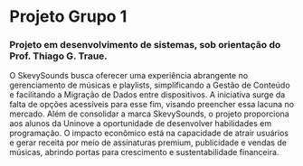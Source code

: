 # Projeto Grupo 1
### Projeto em desenvolvimento de sistemas, sob orientação do Prof. Thiago G. Traue.
O SkevySounds busca oferecer uma experiência abrangente no gerenciamento de músicas e playlists, simplificando a Gestão de Conteúdo e facilitando a Migração de Dados entre dispositivos. A iniciativa surge da falta de opções acessíveis para esse fim, visando preencher essa lacuna no mercado. Além de consolidar a marca SkevySounds, o projeto proporciona aos alunos da Uninove a oportunidade de desenvolver habilidades em programação. O impacto econômico está na capacidade de atrair usuários e gerar receita por meio de assinaturas premium, publicidade e vendas de músicas, abrindo portas para crescimento e sustentabilidade financeira.
